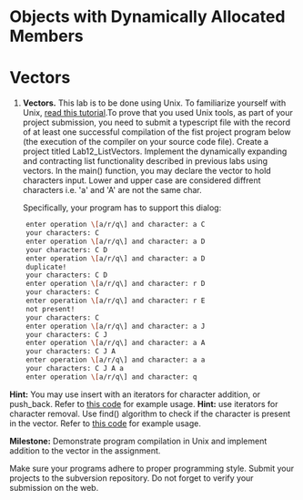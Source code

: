 # Objects with Dynamically Allocated Members

# Vectors

1. **Vectors.** This lab is to be done using Unix. To familiarize yourself with Unix, [read this tutorial](https://web.cs.kent.edu/~mbektic/Labs/Unix/tutorial.html).To prove that you used Unix tools, as part of your project submission, you need to submit a typescript file with the record of at least one successful compilation of the fist project program below (the execution of the compiler on your source code file). Create a project titled Lab12_ListVectors. Implement the dynamically expanding and contracting list functionality described in previous labs using vectors. In the main() function, you may declare the vector to hold characters input. Lower and upper case are considered diffrent characters i.e. 'a' and 'A' are not the same char.

   Specifically, your program has to support this dialog:

```bash
    enter operation \[a/r/q\] and character: a C
    your characters: C
    enter operation \[a/r/q\] and character: a D
    your characters: C D
    enter operation \[a/r/q\] and character: a D
    duplicate!
    your characters: C D
    enter operation \[a/r/q\] and character: r D
    your characters: C
    enter operation \[a/r/q\] and character: r E
    not present!
    your characters: C
    enter operation \[a/r/q\] and character: a J
    your characters: C J
    enter operation \[a/r/q\] and character: a A
    your characters: C J A
    enter operation \[a/r/q\] and character: a a
    your characters: C J A a
    enter operation \[a/r/q\] and character: q
```

**Hint:** You may use insert with an iterators for character addition, or push_back. Refer to [this code](https://web.cs.kent.edu/~mbektic/Labs/Lab12/push_back.cpp) for example usage.
**Hint:** use iterators for character removal. Use find() algorithm to check if the character is present in the vector. Refer to [this code](https://web.cs.kent.edu/~mbektic/Labs/Lab12/iteratorAlgorithms.cpp) for example usage.

**Milestone:** Demonstrate program compilation in Unix and implement addition to the vector in the assignment.

Make sure your programs adhere to proper programming style. Submit your projects to the subversion repository. Do not forget to verify your submission on the web.
